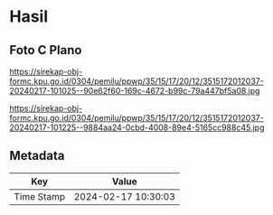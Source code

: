 # Hasil

## Foto C Plano

https://sirekap-obj-formc.kpu.go.id/0304/pemilu/ppwp/35/15/17/20/12/3515172012037-20240217-101025--90e62f60-169c-4672-b99c-79a447bf5a08.jpg

https://sirekap-obj-formc.kpu.go.id/0304/pemilu/ppwp/35/15/17/20/12/3515172012037-20240217-101225--9884aa24-0cbd-4008-89e4-5165cc988c45.jpg


## Metadata

| Key        | Value               |
| ---------- | ------------------- |
| Time Stamp | 2024-02-17 10:30:03 |



